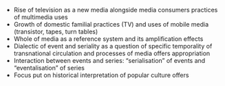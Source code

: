 -	Rise of television as a new media alongside media consumers practices of multimedia uses
-	Growth of domestic familial practices (TV) and uses of mobile media (transistor, tapes, turn tables)
-	Whole of media as a reference system and its amplification effects
-	Dialectic of event and seriality as a question of specific temporality of transnational circulation and processes of media offers appropriation
-	Interaction between events and series: “serialisation” of events and “eventalisation” of series
-	Focus put on historical interpretation of popular culture offers

